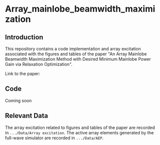 # Array_mainlobe_beamwidth_maximization
## Introduction
This repository contains a code implementation and array excitation associated with the figures and tables of the paper "An Array Mainlobe Beamwidth Maximization Method with Desired Minimum Mainlobe Power Gain via Relaxation Optimization".  

Link to the paper:
## Code
Coming soon
## Relevant Data
The array excitation related to figures and tables of the paper are recorded in `.../Data/Array excitation`. 
The active array elements generated by the full-wave simulator are recorded in `.../Data/AEP`. 
